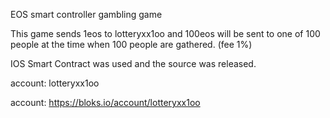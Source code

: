 EOS smart controller gambling game

This game sends 1eos to lotteryxx1oo and 100eos will be sent to one of 100 people at the time when 100 people are gathered. (fee 1%)

IOS Smart Contract was used and the source was released.

account: lotteryxx1oo

account: https://bloks.io/account/lotteryxx1oo
